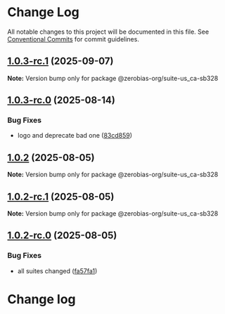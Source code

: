# Change Log

All notable changes to this project will be documented in this file.
See [Conventional Commits](https://conventionalcommits.org) for commit guidelines.

## [1.0.3-rc.1](https://github.com/zerobias-org/suite/compare/@zerobias-org/suite-us_ca-sb328@1.0.2...@zerobias-org/suite-us_ca-sb328@1.0.3-rc.1) (2025-09-07)

**Note:** Version bump only for package @zerobias-org/suite-us_ca-sb328





## [1.0.3-rc.0](https://github.com/zerobias-org/suite/compare/@zerobias-org/suite-us_ca-sb328@1.0.2...@zerobias-org/suite-us_ca-sb328@1.0.3-rc.0) (2025-08-14)


### Bug Fixes

* logo and deprecate bad one ([83cd859](https://github.com/zerobias-org/suite/commit/83cd859ebb8dc5d2c2afce4c6f0e8aeaee998092))





## [1.0.2](https://github.com/zerobias-org/suite/compare/@zerobias-org/suite-us_ca-sb328@1.0.2-rc.1...@zerobias-org/suite-us_ca-sb328@1.0.2) (2025-08-05)

**Note:** Version bump only for package @zerobias-org/suite-us_ca-sb328





## [1.0.2-rc.1](https://github.com/zerobias-org/suite/compare/@zerobias-org/suite-us_ca-sb328@1.0.2-rc.0...@zerobias-org/suite-us_ca-sb328@1.0.2-rc.1) (2025-08-05)

**Note:** Version bump only for package @zerobias-org/suite-us_ca-sb328





## [1.0.2-rc.0](https://github.com/zerobias-org/suite/compare/@zerobias-org/suite-us_ca-sb328@1.0.1...@zerobias-org/suite-us_ca-sb328@1.0.2-rc.0) (2025-08-05)


### Bug Fixes

* all suites changed ([fa57fa1](https://github.com/zerobias-org/suite/commit/fa57fa1af7628003297df46b2d7740fe95bd2666))





# Change log
